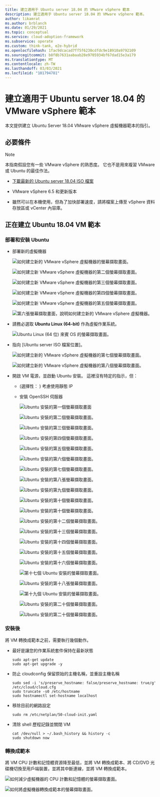 ```yaml
---
title: 建立適用于 Ubuntu server 18.04 的 VMware vSphere 範本
description: 建立適用于 Ubuntu server 18.04 的 VMware vSphere 範本。
author: likamrat
ms.author: brblanch
ms.date: 01/29/2021
ms.topic: conceptual
ms.service: cloud-adoption-framework
ms.subservice: operate
ms.custom: think-tank, e2e-hybrid
ms.openlocfilehash: 1fac9dcacad7ff5f6230cdfdc9e18910a9792109
ms.sourcegitcommit: b8f8b7631aabaab28e9705934bf67dad15e3a179
ms.translationtype: MT
ms.contentlocale: zh-TW
ms.lasthandoff: 03/03/2021
ms.locfileid: "101794781"
---
```

# <a name="create-a-vmware-vsphere-template-for-ubuntu-server-1804"></a>建立適用于 Ubuntu server 18.04 的 VMware vSphere 範本

本文提供建立 Ubuntu Server 18.04 VMware vSphere 虛擬機器範本的指引。

## <a name="prerequisites"></a>必要條件

> [!NOTE]
> 本指南假設您有一些 VMware vSphere 的熟悉度。 它也不是用來複習 VMware 或 Ubuntu 的最佳作法。

- [下載最新的 Ubuntu server 18.04 ISO 檔案](https://releases.ubuntu.com/18.04/)

- VMware vSphere 6.5 和更新版本

- 雖然可以在本機使用，但為了加快部署速度，請將檔案上傳至 vSphere 資料存放區或 vCenter 內容庫。

## <a name="creating-ubuntu-1804-vm-template"></a>正在建立 Ubuntu 18.04 VM 範本

### <a name="deploying-and-installing-ubuntu"></a>部署和安裝 Ubuntu

- 部署新的虛擬機器

    ![如何建立新的 VMware vSphere 虛擬機器的螢幕擷取畫面。](./media/vmware-template/ubuntu-template-new-vm-1.png)

    ![如何建立新 VMware vSphere 虛擬機器的第二個螢幕擷取畫面。](./media/vmware-template/ubuntu-template-new-vm-2.png)

    ![如何建立新 VMware vSphere 虛擬機器的第三個螢幕擷取畫面。](./media/vmware-template/ubuntu-template-new-vm-3.png)

    ![如何建立新 VMware vSphere 虛擬機器的第四個螢幕擷取畫面。](./media/vmware-template/ubuntu-template-new-vm-4.png)

    ![如何建立新 VMware vSphere 虛擬機器的第五個螢幕擷取畫面。](./media/vmware-template/ubuntu-template-new-vm-5.png)

    ![第六張螢幕擷取畫面，說明如何建立新的 VMware vSphere 虛擬機器。](./media/vmware-template/ubuntu-template-new-vm-6.png)

- 請務必選取 **Ubuntu Linux (64-bit)** 作為虛擬作業系統。

    ![Ubuntu Linux (64 位) 來賓 OS 的螢幕擷取畫面。](./media/vmware-template/ubuntu-template-guest-os.png)

- 指向 [Ubuntu server ISO 檔案位置]。

    ![如何建立新的 VMware vSphere 虛擬機器的第七個螢幕擷取畫面。](./media/vmware-template/ubuntu-template-new-vm-7.png)

    ![如何建立新的 VMware vSphere 虛擬機器的第八個螢幕擷取畫面。](./media/vmware-template/ubuntu-template-new-vm-8.png)

- 開啟 VM 電源，並啟動 Ubuntu 安裝。 這裡沒有特定的指示，但：

  -  (選擇性： ) 考慮使用靜態 IP
  - 安裝 OpenSSH 伺服器

    ![Ubuntu 安裝的第一個螢幕擷取畫面](./media/vmware-template/ubuntu-template-installation-1.png)

    ![Ubuntu 安裝的第二個螢幕擷取畫面。](./media/vmware-template/ubuntu-template-installation-2.png)

    ![Ubuntu 安裝的第三個螢幕擷取畫面。](./media/vmware-template/ubuntu-template-installation-3.png)

    ![Ubuntu 安裝的第四個螢幕擷取畫面。](./media/vmware-template/ubuntu-template-installation-4.png)

    ![Ubuntu 安裝的第五個螢幕擷取畫面。](./media/vmware-template/ubuntu-template-installation-5.png)

    ![Ubuntu 安裝的第六個螢幕擷取畫面。](./media/vmware-template/ubuntu-template-installation-6.png)

    ![Ubuntu 安裝的第七個螢幕擷取畫面。](./media/vmware-template/ubuntu-template-installation-7.png)

    ![Ubuntu 安裝的第八張螢幕擷取畫面。](./media/vmware-template/ubuntu-template-installation-8.png)

    ![Ubuntu 安裝的第九個螢幕擷取畫面。](./media/vmware-template/ubuntu-template-installation-9.png)

    ![Ubuntu 安裝的第十個螢幕擷取畫面。](./media/vmware-template/ubuntu-template-installation-10.png)

    ![Ubuntu 安裝的第十個螢幕擷取畫面。](./media/vmware-template/ubuntu-template-installation-11.png)

    ![Ubuntu 安裝的第十二個螢幕擷取畫面。](./media/vmware-template/ubuntu-template-installation-12.png)

    ![Ubuntu 安裝的第十三個螢幕擷取畫面。](./media/vmware-template/ubuntu-template-installation-13.png)

    ![Ubuntu 安裝的第十四個螢幕擷取畫面。](./media/vmware-template/ubuntu-template-installation-14.png)

    ![Ubuntu 安裝的第十五個螢幕擷取畫面。](./media/vmware-template/ubuntu-template-installation-15.png)

    ![Ubuntu 安裝的第十六個螢幕擷取畫面。](./media/vmware-template/ubuntu-template-installation-16.png)

    ![第十七個 Ubuntu 安裝的螢幕擷取畫面。](./media/vmware-template/ubuntu-template-installation-17.png)

    ![Ubuntu 安裝的第十八張螢幕擷取畫面。](./media/vmware-template/ubuntu-template-installation-18.png)

    ![第十九個 Ubuntu 安裝的螢幕擷取畫面。](./media/vmware-template/ubuntu-template-installation-19.png)

    ![Ubuntu 安裝的第二十個螢幕擷取畫面。](./media/vmware-template/ubuntu-template-installation-20.png)

    ![Ubuntu 安裝的第二十個螢幕擷取畫面。](./media/vmware-template/ubuntu-template-installation-21.png)

### <a name="post-installation"></a>安裝後

將 VM 轉換成範本之前，需要執行幾個動作。

- 最好是讓您的作業系統套件保持在最新狀態

    ```console
    sudo apt-get update
    sudo apt-get upgrade -y
    ```

- 防止 cloudconfig 保留原始的主機名稱，並重設主機名稱

    ```console
    sudo sed -i 's/preserve_hostname: false/preserve_hostname: true/g' /etc/cloud/cloud.cfg
    sudo truncate -s0 /etc/hostname
    sudo hostnamectl set-hostname localhost
    ```

- 移除目前的網路設定

    ```console
    sudo rm /etc/netplan/50-cloud-init.yaml
    ```

- 清除 shell 歷程記錄並關閉 VM

    ```console
    cat /dev/null > ~/.bash_history && history -c
    sudo shutdown now
    ```

### <a name="convert-to-template"></a>轉換成範本

將 VM CPU 計數和記憶體資源降至最低，並將 VM 轉換成範本、將 CD/DVD 光碟機切換至用戶端裝置，並將其中斷連線，並將 VM 轉換成範本。

![如何減少虛擬機器的 CPU 計數和記憶體的螢幕擷取畫面。](./media/vmware-template/ubuntu-template-reduce.png)

![如何將虛擬機器轉換成範本的螢幕擷取畫面。](./media/vmware-template/ubuntu-template-convert.png)
